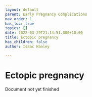 ```yaml
---
layout: default
parent: Early Pregnancy Complications
nav_order: 1
has_toc: true
topics: []
date: 2022-03-29T21:14:51.000+10:00
title: Ectopic pregnancy
has_children: false
author: Isaac Hanley

---
```

# Ectopic pregnancy

Document not yet finished